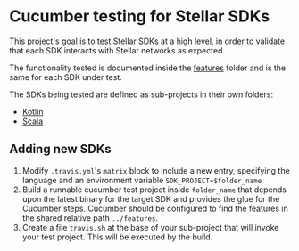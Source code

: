 # Cucumber testing for Stellar SDKs

This project's goal is to test Stellar SDKs at a high level, in order to validate that
each SDK interacts with Stellar networks as expected.

The functionality tested is documented inside the [features](features) folder and is the same
for each SDK under test.

The SDKs being tested are defined as sub-projects in their own folders:

* [Kotlin](inbot-stellar-kotlin-wrapper)
* [Scala](scala-stellar-sdk)

## Adding new SDKs

1. Modify `.travis.yml`'s `matrix` block to include a new entry, specifying the language and an 
    environment variable `SDK_PROJECT=$folder_name`
2. Build a runnable cucumber test project inside `folder_name` that depends upon the latest
    binary for the target SDK and provides the glue for the Cucumber steps.
    Cucumber should be configured to find the features in the shared relative path `../features`.
3. Create a file `travis.sh` at the base of your sub-project that will invoke your test project. 
    This will be executed by the build.